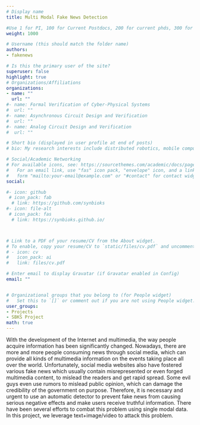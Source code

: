```yaml
---
# Display name
title: Multi Modal Fake News Detection

#Use 1 for PI, 100 for Current Postdocs, 200 for current phds, 300 for current masters, 400 for current undergrads, 800 for alum postdocs, 810 for alum phds, 820 for alum masters, and 830 for alum undergrads, 900 for tools, 1000 for projects, 900 for tools, 1000 for projects
weight: 1000

# Username (this should match the folder name)
authors:
- fakenews

# Is this the primary user of the site?
superuser: false
highlight: true
# Organizations/Affiliations
organizations:
- name: ""
  url: ""
#- name: Formal Verification of Cyber-Physical Systems
#  url: ""
#- name: Asynchronous Circuit Design and Verification
#  url: ""
#- name: Analog Circuit Design and Verification
#  url: ""

# Short bio (displayed in user profile at end of posts)
# bio: My research interests include distributed robotics, mobile computing and programmable matter.

# Social/Academic Networking
# For available icons, see: https://sourcethemes.com/academic/docs/page-builder/#icons
#   For an email link, use "fas" icon pack, "envelope" icon, and a link in the
#   form "mailto:your-email@example.com" or "#contact" for contact widget.
social:

#- icon: github
 # icon_pack: fab
  # link: https://github.com/synbioks
#- icon: file-alt
 # icon_pack: fas
  # link: https://synbioks.github.io/



# Link to a PDF of your resume/CV from the About widget.
# To enable, copy your resume/CV to `static/files/cv.pdf` and uncomment the lines below.
# - icon: cv
#   icon_pack: ai
#   link: files/cv.pdf

# Enter email to display Gravatar (if Gravatar enabled in Config)
email: ""


# Organizational groups that you belong to (for People widget)
#   Set this to `[]` or comment out if you are not using People widget.
user_groups:
- Projects
- SBKS Project
math: true
---
```


With the development of the Internet and multimedia, the way people acquire information has been significantly changed. Nowadays, there are more and more people consuming news through social media, which can provide all kinds of multimedia information on the events taking place all over the world. Unfortunately, social media websites also have fostered various fake news which usually contain misrepresented or even forged multimedia content,
to mislead the readers and get rapid spread. Some evil guys even
use rumors to mislead public opinion, which can damage the credibility of the government on purpose. Therefore, it is necessary and urgent to use an automatic detector to prevent fake news from causing serious negative effects and make users receive truthful information. There have been several efforts to combat this problem using single modal data. In this project, we leverage text+image/video to attack this problem.







